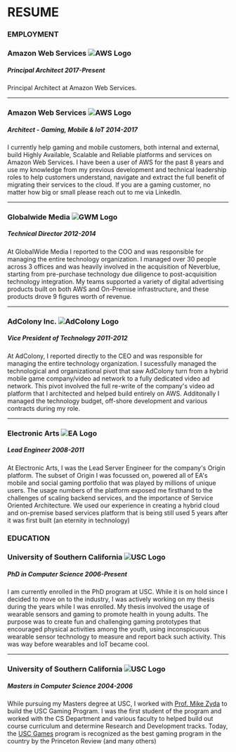 # RESUME 

### **EMPLOYMENT**
### Amazon Web Services ![AWS Logo](../img/aws-logo.jpg)
##### **Principal Architect**                  2017-Present

Principal Architect at Amazon Web Services. 


***
### Amazon Web Services ![AWS Logo](../img/aws-logo.jpg)
##### **Architect - Gaming, Mobile & IoT**                  2014-2017

I currently help gaming and mobile customers, both internal and external, build Highly Available, Scalable and Reliable platforms and services on Amazon Web Services. I have been a user of AWS for the past 8 years and use my knowledge from my previous development and technical leadership roles to help customers understand, navigate and extract the full benefit of migrating their services to the cloud. If you are a gaming customer, no matter how big or small please reach out to me via LinkedIn.


***
### Globalwide Media ![GWM Logo](../img/gwm-logo.png)
##### **Technical Director**                                2012-2014

At GlobalWide Media I reported to the COO and was responsible for managing the entire technology organization. I managed over 30 people across 3 offices and was heavily involved in the acquisition of Neverblue, starting from pre-purchase technology due diligence to post-acquisition technology integration. My teams supported a variety of digital advertising products built on both AWS and On-Premise infrastructure, and these products drove 9 figures worth of revenue.


***
### AdColony Inc. ![AdColony Logo](../img/adcolony-logo.png)
##### **Vice President of Technology**                      2011-2012

At AdColony, I reported directly to the CEO and was responsible for managing the entire technology organization. I sucessfully managed the technological and organizational pivot that saw AdColony turn from a hybrid mobile game company/video ad network to a fully dedicated video ad network. This pivot involved the full re-write of the company's video ad platform that I architected and helped build entirely on AWS. Additonally I managed the technology budget, off-shore development and various contracts during my role.


***
### Electronic Arts ![EA Logo](../img/ea-logo.png)
##### **Lead Engineer**                                     2008-2011

At Electronic Arts, I was the Lead Server Engineer for the company's Origin platform. The subset of Origin I was focussed on, powered all of EA's mobile and social gaming portfolio that was played by millions of unique users. The usage numbers of the platform exposed me firsthand to the challenges of scaling backend services, and the importance of Service Oriented Architecture. We used our experience in creating a hybrid cloud and on-premise based services platform that is being still used 5 years after it was first built (an eternity in technology)

### **EDUCATION**
### University of Southern California ![USC Logo](../img/usc.jpg)
##### **PhD in Computer Science**                  2006-Present

I am currently enrolled in the PhD program at USC. While it is on hold since I decided to move on to the industry, I was actively working on my thesis during the years while I was enrolled. My thesis involved the usage of wearable sensors and gaming to promote health in young adults. The purpose was to create fun and challenging gaming prototypes that encouraged physical activities among the youth, using inconspicuous wearable sensor technology to measure and report back such activity. This was way before wearables and IoT became cool.


***
### University of Southern California ![USC Logo](../img/usc.jpg)
##### **Masters in Computer Science**                  2004-2006

While pursuing my Masters degree at USC, I worked with [Prof. Mike Zyda](http://gamepipe.usc.edu/~zyda/) to build the USC Gaming Program. I was the first student of the program and worked with the CS Department and various faculty to helped build out course curriculum and determine Research and Development tracks. Today, the [USC Games](http://games.usc.edu/) program is recognized as the best gaming program in the country by the Princeton Review (and many others)
